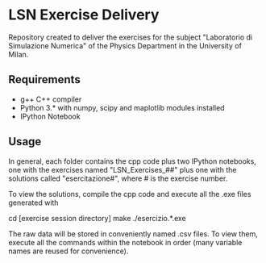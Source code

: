 # LSN Exercise Delivery

Repository created to deliver the exercises for the subject "Laboratorio di Simulazione Numerica" of the Physics Department in the University of Milan.

## Requirements

- g++ C++ compiler
- Python 3.* with numpy, scipy and maplotlib modules installed
- IPython Notebook

## Usage

In general, each folder contains the cpp code plus two IPython notebooks, one with the exercises named "LSN_Exercises_##" plus one with the solutions called "esercitazione#", where # is the exercise number.

To view the solutions, compile the cpp code and execute all the .exe files generated with

  cd [exercise session directory]
  make
  ./esercizio.\*.exe

The raw data will be stored in conveniently named .csv files. To view them, execute all the commands within the notebook in order (many variable names are reused for convenience).
